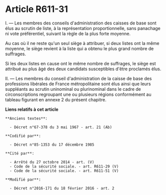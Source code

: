 # Article R611-31

I. ― Les membres des conseils d'administration des caisses de base sont élus au scrutin de liste, à la représentation
proportionnelle, sans panachage ni vote préférentiel, suivant la règle de la plus forte moyenne. 

Au cas où il ne reste qu'un seul siège à attribuer, si deux listes ont la même moyenne, le siège revient à la liste qui a
obtenu le plus grand nombre de suffrages. 

Si les deux listes en cause ont le même nombre de suffrages, le siège est attribué au plus âgé des deux candidats
susceptibles d'être proclamés élus. 

II. ― Les membres du conseil d'administration de la caisse de base des professions libérales de France métropolitaine sont
élus ainsi que leurs suppléants au scrutin uninominal ou plurinominal dans le cadre de circonscriptions regroupant une ou
plusieurs régions conformément au tableau figurant en annexe 2 du présent chapitre.

**Liens relatifs à cet article**

	**Anciens textes**:

	  - Décret n°67-378 du 3 mai 1967 - art. 21 (Ab)

	**Codifié par**:

	  - Décret n°85-1353 du 17 décembre 1985

	**Cité par**:

	  - Arrêté du 27 octobre 2014 - art. (V)
	  - Code de la sécurité sociale. - art. R611-29 (V)
	  - Code de la sécurité sociale. - art. R611-51 (V)

	**Modifié par**:

	  - Décret n°2016-171 du 18 février 2016 - art. 2
